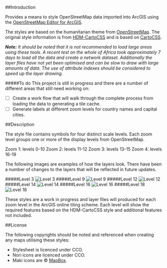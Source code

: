 ##Introduction

Provides a means to style OpenStreetMap data imported into ArcGIS using the [OpenStreetMap Editor for ArcGIS](http://www.esri.com/software/arcgis/extensions/openstreetmap).

The styles are based on the humanitarian theme from [OpenStreetMap](http://openstreetmap.org/). The original style information is from [HDM-CartoCSS](https://github.com/hotosm/HDM-CartoCSS) and is based on [CartoCSS](https://github.com/mapbox/carto).

_**Note:** It should be noted that it is not recommended to load large areas using these tools. A recent test on the whole of Africa took approximately 7 days to load all the data and create a network dataset. Additionally the layer files have not yet been optimised and can be slow to draw with large amounts of data. The use of attribute indexes should be considered to speed up the layer drawing._

#####To do
This project is still in progress and there are a number of different areas that still need working on:
- [ ] Create a work flow that will walk through the complete process from loading the data to generating a tile cache.
- [ ] Generate labels at different zoom levels for country names and capital cities.

##Description

The style file contains symbols for four distinct scale levels. Each zoom level groups one or more of the display levels from OpenStreetMap.

Zoom 1: levels 0-10
Zoom 2: levels 11-12
Zoom 3: levels 13-15
Zoom 4: levels 16-19

The following images are examples of how the layers look. There have been a number of changes to the layers that will be reflected in future updates.

#####Level 3
![Level 3](https://raw.githubusercontent.com/GASCUK/OpenStreetMap-ArcGIS/master/Images/Zoom3.jpg)
#####Level 9
![Level 9](https://raw.githubusercontent.com/GASCUK/OpenStreetMap-ArcGIS/master/Images/Zoom9.jpg)
#####Level 12
![Level 12](https://raw.githubusercontent.com/GASCUK/OpenStreetMap-ArcGIS/master/Images/Zoom12.jpg)
#####Level 14
![Level 14](https://raw.githubusercontent.com/GASCUK/OpenStreetMap-ArcGIS/master/Images/Zoom14.jpg)
#####Level 16
![Level 16](https://raw.githubusercontent.com/GASCUK/OpenStreetMap-ArcGIS/master/Images/Zoom16.jpg)
#####Level 18
![Level 18](https://raw.githubusercontent.com/GASCUK/OpenStreetMap-ArcGIS/master/Images/Zoom18.jpg)


These styles are a work in progress and layer files will produced for each zoom level in the ArcGIS online tiling scheme. Each level will show the required features based on the HDM-CartoCSS style and additional features not included.

##License

The following copyrights should be noted and referenced when creating any maps utilising these styles:

- Stylesheet is licenced under CCO.
- Nori icons are licenced under CCO.
- Maki icons are © [MapBox](https://www.mapbox.com/maki/).
